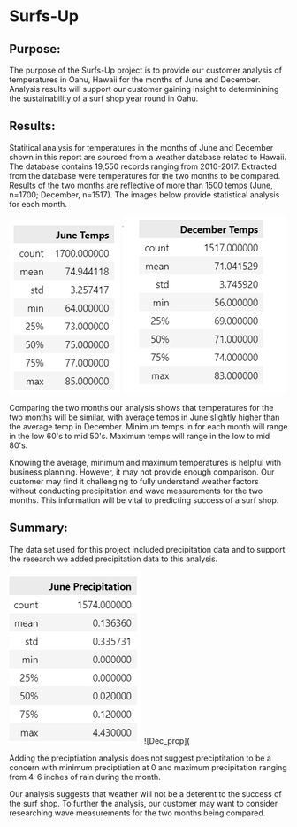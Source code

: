 # Surfs-Up

## Purpose: 
The purpose of the Surfs-Up project is to provide our customer analysis of temperatures in Oahu, Hawaii for the months of June and December. Analysis results will support our customer gaining insight to determinining the sustainability of a surf shop year round in Oahu. 


## Results: 
Statitical analysis for temperatures in the months of June and December shown in this report are sourced from a weather database related to Hawaii. The database contains 19,550 records ranging from 2010-2017. Extracted from the database were temperatures for the two months to be compared. Results of the two months are reflective of more than 1500 temps (June, n=1700; December, n=1517). The images below provide statistical analysis for each month. 

![June_temps](https://github.com/KathleenYager/surfs_up/blob/main/June_temps.png)
![Dec_temps](https://github.com/KathleenYager/surfs_up/blob/main/Dec_temps.png)

Comparing the two months our analysis shows that temperatures for the two months will be similar, with average temps in June slightly higher than the average temp in December. Minimum temps in for each month will range in the low 60's to mid 50's. Maximum temps will range in the low to mid 80's. 

Knowing the average, minimum and maximum temperatures is helpful with business planning. However, it may not provide enough comparison. Our customer may find it challenging to fully understand weather factors without conducting precipitation and wave measurements for the two months. This information will be vital to predicting success of a surf shop. 

## Summary: 
The data set used for this project included precipitation data and to support the research we added precipitation data to this analysis. 

![June_prcp](https://github.com/KathleenYager/surfs_up/blob/main/June_prcp.png)
![Dec_prcp](

Adding the preciptiation analysis does not suggest preciptitation to be a concern with minimum preciptiation at 0 and maximum precipitation ranging from 4-6 inches of rain during the month. 

Our analysis suggests that weather will not be a deterent to the success of the surf shop. To further the analysis, our customer may want to consider researching wave measurements for the two months being compared. 
